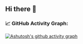 ## Hi there 👋

### 📈 GitHub Activity Graph:
[![Ashutosh's github activity graph](https://github-readme-activity-graph.vercel.app/graph?username=Garuda-Ya&bg_color=f2d349&line=000000&color=8aa899)](https://github.com/ashutosh00710/github-readme-activity-graph)

